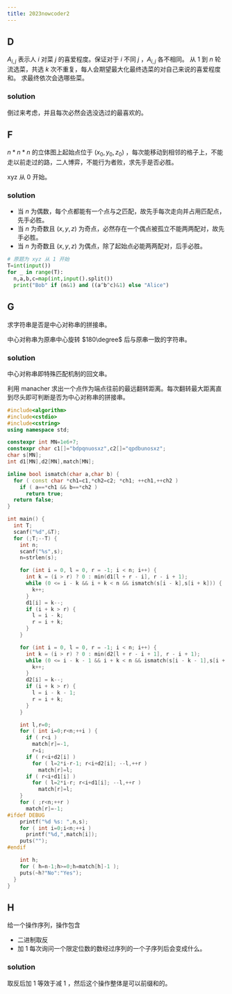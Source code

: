 ```yaml
---
title: 2023nowcoder2
---
```


## D
$A_{i,j}$ 表示人 $i$ 对菜 $j$ 的喜爱程度。保证对于 $i$ 不同 $j$ ，$A_{i,j}$ 各不相同。
从 $1$ 到 $n$ 轮流选菜，共选 $k$ 次不重复，每人会期望最大化最终选菜的对自己来说的喜爱程度和。
求最终依次会选哪些菜。
### solution
倒过来考虑，并且每次必然会选没选过的最喜欢的。

## F
$n*n*n$ 的立体图上起始点位于 $(x_0,y_0,z_0)$ ，每次能移动到相邻的格子上，不能走以前走过的路，二人博弈，不能行为者败，求先手是否必胜。

xyz 从 0 开始。
### solution
- 当 $n$ 为偶数，每个点都能有一个点与之匹配，故先手每次走向并占用匹配点，先手必胜。
- 当 $n$ 为奇数且 $(x,y,z)$ 为奇点，必然存在一个偶点被孤立不能两两配对，故先手必胜。
- 当 $n$ 为奇数且 $(x,y,z)$ 为偶点，除了起始点必能两两配对，后手必胜。

```python
# 原题为 xyz 从 1 开始
T=int(input())
for _ in range(T):
  n,a,b,c=map(int,input().split())
  print("Bob" if (n&1) and ((a^b^c)&1) else "Alice")
```

## G
求字符串是否是中心对称串的拼接串。

中心对称串为原串中心旋转 $180\degree$ 后与原串一致的字符串。

### solution
中心对称串即特殊匹配机制的回文串。

利用 manacher
求出一个点作为端点往前的最远翻转距离。每次翻转最大距离直到尽头即可判断是否为中心对称串的拼接串。

```c++
#include<algorithm>
#include<cstdio>
#include<cstring>
using namespace std;

constexpr int MN=1e6+7;
constexpr char c1[]="bdpqnuosxz",c2[]="qpdbunosxz";
char s[MN];
int d1[MN],d2[MN],match[MN];

inline bool ismatch(char a,char b) {
  for ( const char *ch1=c1,*ch2=c2; *ch1; ++ch1,++ch2 )
    if ( a==*ch1 && b==*ch2 )
      return true;
  return false;
}

int main() {
  int T;
  scanf("%d",&T);
  for (;T;--T) {
    int n;
    scanf("%s",s);
    n=strlen(s);

    for (int i = 0, l = 0, r = -1; i < n; i++) {
      int k = (i > r) ? 0 : min(d1[l + r - i], r - i + 1);
      while (0 <= i - k && i + k < n && ismatch(s[i - k],s[i + k])) {
        k++;
      }
      d1[i] = k--;
      if (i + k > r) {
        l = i - k;
        r = i + k;
      }
    }

    for (int i = 0, l = 0, r = -1; i < n; i++) {
      int k = (i > r) ? 0 : min(d2[l + r - i + 1], r - i + 1);
      while (0 <= i - k - 1 && i + k < n && ismatch(s[i - k - 1],s[i + k])) {
        k++;
      }
      d2[i] = k--;
      if (i + k > r) {
        l = i - k - 1;
        r = i + k;
      }
    }

    int l,r=0;
    for ( int i=0;r<n;++i ) {
      if ( r<i )
        match[r]=-1,
        r=i;
      if ( r<i+d2[i] )
        for ( l=2*i-r-1; r<i+d2[i]; --l,++r )
          match[r]=l;
      if ( r<i+d1[i] )
        for ( l=2*i-r; r<i+d1[i]; --l,++r )
          match[r]=l;
    }
    for ( ;r<n;++r )
      match[r]=-1;
#ifdef DEBUG
    printf("%d %s: ",n,s);
    for ( int i=0;i<n;++i )
      printf("%d,",match[i]);
    puts("");
#endif

    int h;
    for ( h=n-1;h>=0;h=match[h]-1 );
    puts(~h?"No":"Yes");
  }
}
```

## H
给一个操作序列，操作包含
- 二进制取反
- 加 1
每次询问一个限定位数的数经过序列的一个子序列后会变成什么。
### solution
取反后加 1 等效于减 1 ，然后这个操作整体是可以前缀和的。

